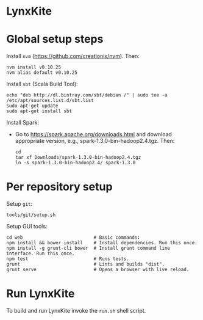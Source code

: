 LynxKite
========

Global setup steps
==================
Install `nvm` (https://github.com/creationix/nvm). Then:

    nvm install v0.10.25
    nvm alias default v0.10.25

Install `sbt` (Scala Build Tool):

    echo "deb http://dl.bintray.com/sbt/debian /" | sudo tee -a /etc/apt/sources.list.d/sbt.list
    sudo apt-get update
    sudo apt-get install sbt

Install Spark:

   - Go to https://spark.apache.org/downloads.html and download appropriate version,
     e.g., spark-1.3.0-bin-hadoop2.4.tgz. Then:

         cd
         tar xf Downloads/spark-1.3.0-bin-hadoop2.4.tgz
         ln -s spark-1.3.0-bin-hadoop2.4/ spark-1.3.0


Per repository setup
====================

Setup `git`:

    tools/git/setup.sh

Setup GUI tools:

    cd web                          # Basic commands:
    npm install && bower install    # Install dependencies. Run this once.
    npm install -g grunt-cli bower  # Install grunt command line interface. Run this once.
    npm test                        # Runs tests.
    grunt                           # Lints and builds "dist".
    grunt serve                     # Opens a browser with live reload.

Run LynxKite
============
To build and run LynxKite invoke the `run.sh` shell script.

